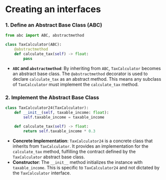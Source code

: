 # Creating an interfaces

### 1. Define an Abstract Base Class (ABC)

```python
from abc import ABC, abstractmethod

class TaxCalculator(ABC):
    @abstractmethod
    def calculate_tax(self) -> float:
        pass
```

- **`ABC` and `abstractmethod`**: By inheriting from `ABC`, `TaxCalculator` becomes an abstract base class. The `@abstractmethod` decorator is used to declare `calculate_tax` as an abstract method. This means any subclass of `TaxCalculator` must implement the `calculate_tax` method.

### 2. Implement the Abstract Base Class

```python
class TaxCalculator24(TaxCalculator):
    def __init__(self, taxable_income: float):
        self.taxable_income = taxable_income

    def calculate_tax(self) -> float:
        return self.taxable_income * 0.3
```

- **Concrete Implementation**: `TaxCalculator24` is a concrete class that inherits from `TaxCalculator`. It provides an implementation for the `calculate_tax` method, fulfilling the contract defined by the `TaxCalculator` abstract base class.
- **Constructor**: The `__init__` method initializes the instance with `taxable_income`. This is specific to `TaxCalculator24` and not dictated by the `TaxCalculator` interface.
